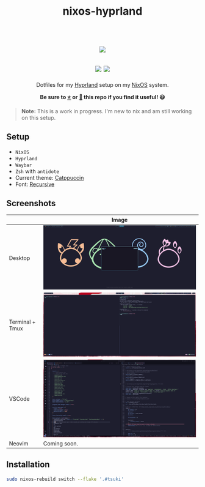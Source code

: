 <h1 align="center">
    <a name="top" title="nixos-hyprland">
        nixos-hyprland
    </a>
    <br/>
    <br/>
    <br/>
    <sup>
        <a href="https://nixos.org"><img src="https://avatars.githubusercontent.com/u/487568?s=200&v=4"></a>
    </sup>
        <br/>
        <sub>
            <img src="https://forthebadge.com/images/badges/built-with-science.svg">
            <img src="https://forthebadge.com/images/badges/powered-by-black-magic.svg">
        </sub>
    </sup>
</h1>

<div align="center">
    Dotfiles for my <a href="https://hyprland.org">Hyprland</a> setup on my <a href="https://nixos.org">NixOS</a> system.
    <p><strong>Be sure to <a href="#" title="star">⭐️</a> or <a href="#" title="fork">🔱</a> this repo if you find it useful! 😃</strong></p>
</div>

> **Note:** This is a work in progress. I'm new to nix and am still working on this setup.

## Setup

- `NixOS`
- `Hyprland`
- `Waybar`
- `Zsh` with `antidote`
- Current theme: [Catppuccin](https://github.com/catppuccin/catppuccin)
- Font: [Recursive](https://www.recursive.design)

## Screenshots

|                        | Image                     |
| ---------------------- | ------------------------- |
| Desktop                | ![](assets/desktop.png)   |
| Terminal + Tmux        | ![](assets/terminals.png) |
| VSCode                 | ![](assets/vscode.png) |
| Neovim                 | Coming soon.    |

## Installation

```sh
sudo nixos-rebuild switch --flake '.#tsuki'
```